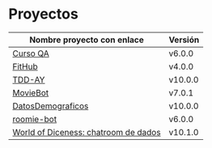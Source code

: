 # Proyectos

| Nombre proyecto con enlace                                                         | Versión |
|------------------------------------------------------------------------------------|---------|
| [Curso QA](https://github.com/testing-kakapos/curso-QA)                            | v6.0.0  |
| [FitHub](https://github.com/fitplusplus/fithub)                                    | v4.0.0  |
| [TDD-AY](https://github.com/TDD-AY/TDD-Project)                                    | v10.0.0 |
| [MovieBot](https://github.com/tdd-IgnasiYManu/MovieBot)                            | v7.0.1  |
| [DatosDemograficos](https://github.com/tdd-organization-afp/DatosDemograficos)     | v10.0.0 |
| [roomie-bot](https://github.com/dipzza/roomie-bot)                                 | v6.0.0  |
| [World of Diceness: chatroom de dados](https://github.com/muetsii/wod)             | v10.1.0 |
